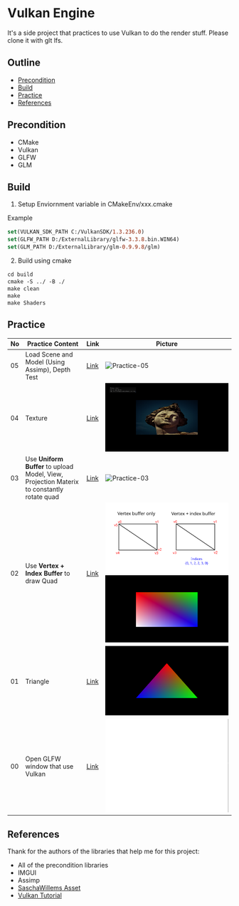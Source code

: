 # Vulkan Engine
It's a side project that practices to use Vulkan to do the render stuff. Please clone it with glt lfs.
## Outline
* [Precondition](#Precondition)
* [Build](#Build)
* [Practice](#Practice)
* [References](#References)
## Precondition
* CMake
* Vulkan
* GLFW
* GLM

## Build
1. Setup Enviornment variable in CMakeEnv/xxx.cmake

Example
```CMake
set(VULKAN_SDK_PATH C:/VulkanSDK/1.3.236.0)
set(GLFW_PATH D:/ExternalLibrary/glfw-3.3.8.bin.WIN64)
set(GLM_PATH D:/ExternalLibrary/glm-0.9.9.8/glm)
```

2. Build using cmake

```CMD
cd build
cmake -S ../ -B ./
make clean
make
make Shaders
```

## Practice
No | Practice Content                                                                           | Link                                                                 | Picture
---|--------------------------------------------------------------------------------------------|----------------------------------------------------------------------|-------------------------------------------------------------------------
05 | Load Scene and Model (Using Assimp), Depth Test | [Link](https://github.com/Darkgrouptw/VulkanEngine/tree/Practice/05) |  ![Practice-05](Images/Practice/05.gif) 
04 | Texture                                                                                    | [Link](https://github.com/Darkgrouptw/VulkanEngine/tree/Practice/04) | ![Practice-04](Images/Practice/04.png)
03 | Use **Uniform Buffer** to upload Model, View, Projection Materix to constantly rotate quad | [Link](https://github.com/Darkgrouptw/VulkanEngine/tree/Practice/03) | ![Practice-03](Images/Practice/03.gif)
02 | Use **Vertex + Index Buffer** to draw Quad                                                 | [Link](https://github.com/Darkgrouptw/VulkanEngine/tree/Practice/02) | ![StageIndex](Images/Practice/02a.svg)![Result](Images/Practice/02b.png)
01 | Triangle                                                                                   | [Link](https://github.com/Darkgrouptw/VulkanEngine/tree/Practice/01) | ![Practice-01](Images/Practice/01.png)
00 | Open GLFW window that use Vulkan                                                           | [Link](https://github.com/Darkgrouptw/VulkanEngine/tree/Practice/00) | ![Practice-00](Images/Practice/00.png)

## References
Thank for the authors of the libraries that help me for this project:
* All of the precondition libraries
* IMGUI
* Assimp
* [SaschaWillems Asset](https://github.com/SaschaWillems/Vulkan-Assets)
* [Vulkan Tutorial](https://vulkan-tutorial.com/)